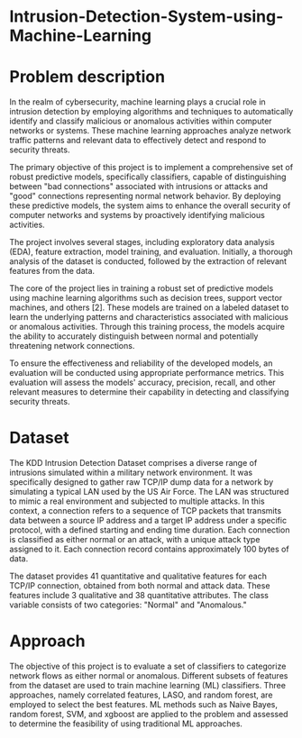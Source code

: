 # Intrusion-Detection-System-using-Machine-Learning
# Problem description 
In the realm of cybersecurity, machine learning plays a crucial role in intrusion detection by employing algorithms and techniques to automatically identify and classify malicious or anomalous activities within computer networks or systems. These machine learning approaches analyze network traffic patterns and relevant data to effectively detect and respond to security threats.

The primary objective of this project is to implement a comprehensive set of robust predictive models, specifically classifiers, capable of distinguishing between "bad connections" associated with intrusions or attacks and "good" connections representing normal network behavior. By deploying these predictive models, the system aims to enhance the overall security of computer networks and systems by proactively identifying malicious activities.

The project involves several stages, including exploratory data analysis (EDA), feature extraction, model training, and evaluation. Initially, a thorough analysis of the dataset is conducted, followed by the extraction of relevant features from the data.

The core of the project lies in training a robust set of predictive models using machine learning algorithms such as decision trees, support vector machines, and others [2]. These models are trained on a labeled dataset to learn the underlying patterns and characteristics associated with malicious or anomalous activities. Through this training process, the models acquire the ability to accurately distinguish between normal and potentially threatening network connections.

To ensure the effectiveness and reliability of the developed models, an evaluation will be conducted using appropriate performance metrics. This evaluation will assess the models' accuracy, precision, recall, and other relevant measures to determine their capability in detecting and classifying security threats.

# Dataset 
The KDD Intrusion Detection Dataset comprises a diverse range of intrusions simulated within a military network environment. It was specifically designed to gather raw TCP/IP dump data for a network by simulating a typical LAN used by the US Air Force. The LAN was structured to mimic a real environment and subjected to multiple attacks. In this context, a connection refers to a sequence of TCP packets that transmits data between a source IP address and a target IP address under a specific protocol, with a defined starting and ending time duration. Each connection is classified as either normal or an attack, with a unique attack type assigned to it. Each connection record contains approximately 100 bytes of data.

The dataset provides 41 quantitative and qualitative features for each TCP/IP connection, obtained from both normal and attack data. These features include 3 qualitative and 38 quantitative attributes. The class variable consists of two categories: "Normal" and "Anomalous."

# Approach
The objective of this project is to evaluate a set of classifiers to categorize network flows as either normal or anomalous. Different subsets of features from the dataset are used to train machine learning (ML) classifiers. Three approaches, namely correlated features, LASO, and random forest, are employed to select the best features. ML methods such as Naive Bayes, random forest, SVM, and xgboost are applied to the problem and assessed to determine the feasibility of using traditional ML approaches.
